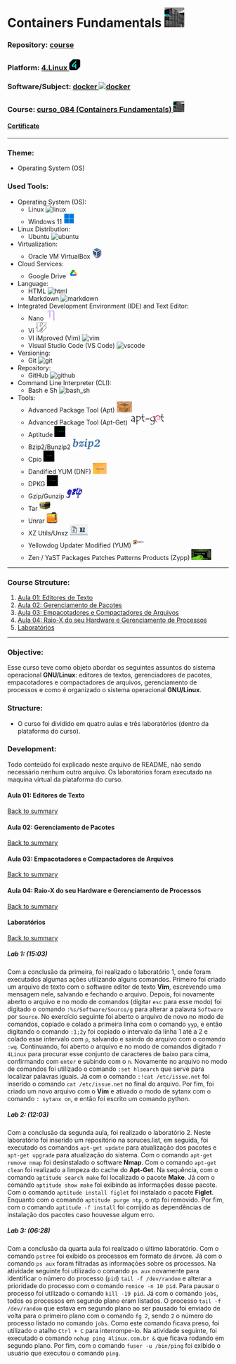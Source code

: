 # Containers Fundamentals   <img src="./0-aux/logo_course.jpg" alt="curso_084" width="auto" height="45">

### Repository: [course](../../../)   
### Platform: <a href="../../">4.Linux   <img src="https://github.com/PedroHeeger/main/blob/main/0-aux/logos/plataforma/4.linux.png" alt="4.linux" width="auto" height="25"></a>   
### Software/Subject: <a href="../">docker   <img src="https://cdn.jsdelivr.net/gh/devicons/devicon/icons/docker/docker-original.svg" alt="docker" width="auto" height="25"></a>
### Course: <a href="./">curso_084 (Containers Fundamentals)   <img src="./0-aux/logo_course.jpg" alt="curso_084" width="auto" height="25"></a>

#### <a href="https://github.com/PedroHeeger/main/blob/main/cert_ti/04-curso/os/linux/(23-08-22)%20Linux%20Fundamentals%20PH%204.Linux.pdf">Certificate</a>

---

### Theme:
- Operating System (OS)

### Used Tools:
- Operating System (OS): 
  - Linux <img src="https://cdn.jsdelivr.net/gh/devicons/devicon/icons/linux/linux-original.svg" alt="linux" width="auto" height="25">
  - Windows 11 <img src="https://github.com/PedroHeeger/main/blob/main/0-aux/logos/software/windows11.png" alt="windows11" width="auto" height="25">
- Linux Distribution: 
  - Ubuntu <img src="https://cdn.jsdelivr.net/gh/devicons/devicon/icons/ubuntu/ubuntu-plain.svg" alt="ubuntu" width="auto" height="25">
- Virtualization: 
  - Oracle VM VirtualBox   <img src="https://github.com/PedroHeeger/main/blob/main/0-aux/logos/software/vm_virtualbox.png" alt="vm_virtualbox" width="auto" height="25">
- Cloud Services:
  - Google Drive <img src="https://github.com/PedroHeeger/main/blob/main/0-aux/logos/software/google_drive.png" alt="google_drive" width="auto" height="25">
- Language:
  - HTML   <img src="https://cdn.jsdelivr.net/gh/devicons/devicon/icons/html5/html5-original.svg" alt="html" width="auto" height="25">
  - Markdown   <img src="https://cdn.jsdelivr.net/gh/devicons/devicon/icons/markdown/markdown-original.svg" alt="markdown" width="auto" height="25">
- Integrated Development Environment (IDE) and Text Editor:
  - Nano   <img src="https://github.com/PedroHeeger/main/blob/main/0-aux/logos/software/nano.png" alt="nano" width="auto" height="25">
  - Vi   <img src="https://github.com/PedroHeeger/main/blob/main/0-aux/logos/software/vi.png" alt="vi" width="auto" height="25">
  - VI iMproved (Vim)   <img src="https://cdn.jsdelivr.net/gh/devicons/devicon/icons/vim/vim-original.svg" alt="vim" width="auto" height="25">
  - Visual Studio Code (VS Code)   <img src="https://cdn.jsdelivr.net/gh/devicons/devicon/icons/vscode/vscode-original.svg" alt="vscode" width="auto" height="25">
- Versioning: 
  - Git   <img src="https://cdn.jsdelivr.net/gh/devicons/devicon/icons/git/git-original.svg" alt="git" width="auto" height="25">
- Repository:
  - GitHub   <img src="https://cdn.jsdelivr.net/gh/devicons/devicon/icons/github/github-original.svg" alt="github" width="auto" height="25">
- Command Line Interpreter (CLI):
  - Bash e Sh   <img src="https://cdn.jsdelivr.net/gh/devicons/devicon/icons/bash/bash-original.svg" alt="bash_sh" width="auto" height="25">
- Tools:
  - Advanced Package Tool (Apt)   <img src="https://github.com/PedroHeeger/main/blob/main/0-aux/logos/software/apt.png" alt="apt" width="auto" height="25">
  - Advanced Package Tool (Apt-Get)   <img src="https://github.com/PedroHeeger/main/blob/main/0-aux/logos/software/apt-get.jpg" alt="apt-get" width="auto" height="25">
  - Aptitude   <img src="https://github.com/PedroHeeger/main/blob/main/0-aux/logos/software/aptitude.webp" alt="aptitude" width="auto" height="25">
  - Bzip2/Bunzip2   <img src="https://github.com/PedroHeeger/main/blob/main/0-aux/logos/software/bzip2.png" alt="bzip2" width="auto" height="25">
  - Cpio   <img src="https://github.com/PedroHeeger/main/blob/main/0-aux/logos/software/cpio.webp" alt="cpio" width="auto" height="25">
  - Dandified YUM (DNF)   <img src="https://github.com/PedroHeeger/main/blob/main/0-aux/logos/software/dnf.jpeg" alt="dnf" width="auto" height="25">
  - DPKG   <img src="https://github.com/PedroHeeger/main/blob/main/0-aux/logos/software/dpkg.webp" alt="dpkg" width="auto" height="25">
  - Gzip/Gunzip   <img src="https://github.com/PedroHeeger/main/blob/main/0-aux/logos/software/gzip.png" alt="gzip" width="auto" height="25">
  - Tar   <img src="https://github.com/PedroHeeger/main/blob/main/0-aux/logos/software/tar.jpeg" alt="tar" width="auto" height="25">
  - Unrar   <img src="https://github.com/PedroHeeger/main/blob/main/0-aux/logos/software/unrar.png" alt="unrar" width="auto" height="25">
  - XZ Utils/Unxz   <img src="https://github.com/PedroHeeger/main/blob/main/0-aux/logos/software/xz.png" alt="xz" width="auto" height="25">
  - Yellowdog Updater Modified (YUM)   <img src="https://github.com/PedroHeeger/main/blob/main/0-aux/logos/software/yum.jpg" alt="yum" width="auto" height="25">
  - Zen / YaST Packages Patches Patterns Products (Zypp)   <img src="https://github.com/PedroHeeger/main/blob/main/0-aux/logos/software/zypp.webp" alt="zypp" width="auto" height="25">

---

<a name="item0"><h3>Course Strcuture:</h3></a>
1. <a href="#item01">Aula 01: Editores de Texto</a><br>
2. <a href="#item02">Aula 02: Gerenciamento de Pacotes</a><br>
3. <a href="#item03">Aula 03: Empacotadores e Compactadores de Arquivos</a><br>
4. <a href="#item04">Aula 04: Raio-X do seu Hardware e Gerenciamento de Processos</a><br>
5. <a href="#item05">Laboratórios</a><br>

---

### Objective:
Esse curso teve como objeto abordar os seguintes assuntos do sistema operacional **GNU/Linux**: editores de textos, gerenciadores de pacotes, empacotadores e compactadores de arquivos, gerenciamento de processos e como é organizado o sistema operacional **GNU/Linux**. 

### Structure:
- O curso foi dividido em quatro aulas e três laboratórios (dentro da plataforma do curso).

### Development:

Todo conteúdo foi explicado neste arquivo de README, não sendo necessário nenhum outro arquivo. Os laboratórios foram executado na maquina virtual da plataforma do curso.

<a name="item01"><h4>Aula 01: Editores de Texto</h4></a>[Back to summary](#item0)

<a name="item02"><h4>Aula 02: Gerenciamento de Pacotes</h4></a>[Back to summary](#item0)


<a name="item03"><h4>Aula 03: Empacotadores e Compactadores de Arquivos</h4></a>[Back to summary](#item0)



<a name="item04"><h4>Aula 04: Raio-X do seu Hardware e Gerenciamento de Processos</h4></a>[Back to summary](#item0)





<a name="item05"><h4>Laboratórios</h4></a>[Back to summary](#item0)

##### Lab 1: (15:03)
Com a conclusão da primeira, foi realizado o laboratório 1, onde foram executados algumas ações utilizando alguns comandos. Primeiro foi criado um arquivo de texto com o software editor de texto **Vim**, escrevendo uma mensagem nele, salvando e fechando o arquivo. Depois, foi novamente aberto o arquivo e no modo de comandos (digitar `esc` para esse modo) foi digitado o comando `:%s/Software/Source/g` para alterar a palavra `Software` por `Source`. No exercício seguinte foi aberto o arquivo de novo no modo de comandos, copiado e colado a primeira linha com o comando `yyp`, e então digitando o comando `:1;2y` foi copiado o intervalo da linha 1 até a 2 e colado esse intervalo com `p`, salvando e saindo do arquivo com o comando `:wq`. Continuando, foi aberto o arquivo e no modo de comandos digitado `?4Linux` para procurar esse conjunto de caracteres de baixo para cima, confirmando com `enter` e subindo com o `n`. Novamente no arquivo no modo de comandos foi utilizado o comando `:set hlsearch` que serve para localizar palavras iguais. Já com o comando `:!cat /etc/issue.net` foi inserido o comando `cat /etc/issue.net` no final do arquivo. Por fim, foi criado um novo arquivo com o **Vim** e ativado o modo de sytanx com o comando `: sytanx on`, e então foi escrito um comando python.

##### Lab 2: (12:03)
Com a conclusão da segunda aula, foi realizado o laboratório 2. Neste laboratório foi inserido um repositório na soruces.list, em seguida, foi executado os comandos `apt-get update` para atualização dos pacotes e `apt-get upgrade` para atualização do sistema. Com o comando `apt-get remove nmap` foi desinstalado o software **Nmap**. Com o comando `apt-get clean` foi realizado a limpeza do cache do **Apt-Get**. Na sequência, com o comando `aptitude search make` foi localizado o pacote **Make**. Já com o comando `aptitude show make` foi exibindo as informações desse pacote. Com o comando `aptitude install figlet` foi instalado o pacote **Figlet**. Enquanto com o comando `aptitude purge ntp`, o ntp foi removido. Por fim, com o comando `aptitude -f install` foi corrijido as dependências de instalação dos pacotes caso houvesse algum erro.

##### Lab 3: (06:28)
Com a conclusão da quarta aula foi realizado o último laboratório. Com o comando `pstree` foi exibido os processos em formato de árvore. Já com o comando `ps aux` foram filtradas as informações sobre os processos. Na atividade seguinte foi utilizado o comando `ps aux` novamente para identificar o número do processo (`pid`) `tail -f /dev/random` e alterar a prioridade do processo com o comando `renice -n 10 pid`. Para pausar o processo foi utilizado o comando `kill -19 pid`. Já com o comando `jobs`, todos os processos em segundo plano eram listados. O processo `tail -f /dev/random` que estava em segundo plano ao ser pausado foi enviado de volta para o primeiro plano com o comando `fg 2`, sendo `2` o número do processo listado no comando `jobs`. Como este comando ficava preso, foi utilizado o atalho `Ctrl + C` para interrompe-lo. Na atividade seguinte, foi executado o comando `nohup ping 4linux.com.br &` que ficava rodando em segundo plano. Por fim, com o comando `fuser -u /bin/ping` foi exibido o usuário que executou o comando `ping`.